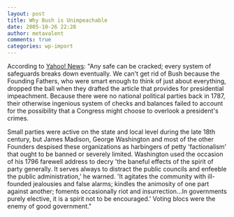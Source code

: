 ```yaml
---
layout: post
title: Why Bush is Unimpeachable
date: 2005-10-26 22:28
author: metavalent
comments: true
categories: wp-import
---
```

According to <a href="https://news.yahoo.com/s/ucru/20051026/cm_ucru/whybushisunimpeachable;_ylt=AnY1qlwUHxrvXjzs_2gsuaMDW7oF;_ylu=X3oDMTBiMW04NW9mBHNlYwMlJVRPUCUl">Yahoo! News</a>: "Any safe can be cracked; every system of safeguards breaks down eventually. We can't get rid of Bush because the Founding Fathers, who were smart enough to think of just about everything, dropped the ball when they drafted the article that provides for presidential impeachment. Because there were no national political parties back in 1787, their otherwise ingenious system of checks and balances failed to account for the possibility that a Congress might choose to overlook a president's crimes.

Small parties were active on the state and local level during the late 18th century, but James Madison, George Washington and most of the other Founders despised these organizations as harbingers of petty 'factionalism' that ought to be banned or severely limited. Washington used the occasion of his 1796 farewell address to decry 'the baneful effects of the spirit of party generally. It serves always to distract the public councils and enfeeble the public administration,' he warned. 'It agitates the community with ill-founded jealousies and false alarms; kindles the animosity of one part against another; foments occasionally riot and insurrection...In governments purely elective, it is a spirit not to be encouraged.' Voting blocs were the enemy of good government."
